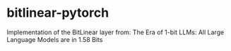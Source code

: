 # bitlinear-pytorch
Implementation of the BitLinear layer from: The Era of 1-bit LLMs: All Large Language Models are in 1.58 Bits
